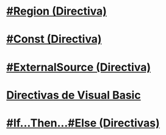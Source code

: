 # [#Region (Directiva)](region-directive.md)
# [#Const (Directiva)](const-directive.md)
# [#ExternalSource (Directiva)](externalsource-directive.md)
# [Directivas de Visual Basic](directives.md)
# [#If...Then...#Else (Directivas)](if-then-else-directives.md)
